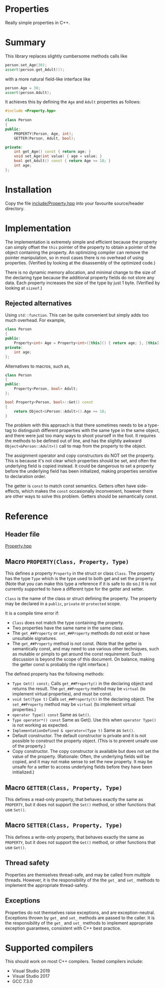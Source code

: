 # Properties
Really simple properties in C++.

# Summary
This library replaces slightly cumbersome methods calls like
```c++
person.set_Age(30);
assert(person.get_Adult());
```
with a more natural field-like interface like
```c++
person.Age = 30;
assert(person.Adult);
```
It achieves this by defining the `Age` and `Adult` properties as follows:
```c++
#include <Property.hpp>
	
class Person
{
public:
    PROPERTY(Person, Age, int);
    GETTER(Person, Adult, bool);

private:
    int get_Age() const { return age; }
    void set_Age(int value) { age = value; }
    bool get_Adult() const { return Age >= 18; }
    int age;
};
```

# Installation
Copy the file [include/Property.hpp](include/Property.hpp) into your favourite source/header directory.

# Implementation
The implementation is extremely simple and efficient because the property can simply offset the `this` pointer of the property to obtain a pointer of the object containing the property. An optimizing compiler can remove the pointer manipulation, so in most cases there is no overhead of using properties. (Verified by looking at the disassembly of the optimized code.)

There is no dynamic memory allocation, and minimal change to the size of the declaring type because the additional property fields do not store any data. Each property increases the size of the type by just 1 byte. (Verified by looking at `sizeof`.)

## Rejected alternatives
Using `std::function`. This can be quite convenient but simply adds too much overhead. For example,
```c++
class Person
{
public:
    Property<int> Age = Property<int>([this]() { return age; }, [this](int a) { age = a; });
private:
    int age;
};
```

Alternatives to macros, such as,
```c++
class Person
{
public:
    Property<Person, bool> Adult; 
};

bool Property<Person, bool>::Get() const
{
    return Object<&Person::Adult>().Age >= 18;
}
```
The problem with this approach is that there sometimes needs to be a type-tag to distinguish different properties with the same type in the same object, and there were just too many ways to shoot yourself in the foot. It requires the methods to be defined out of line, and has the slightly awkward `Object<&Person::Adult>()` call to map from the property to the object.

The assignment operator and copy constructors do NOT set the property. This is because it's not clear which properties should be set, and
often the underlying field is copied instead. It could be dangerous to set a property before the underlying field has been initialized, making properties sensitive to declaration order.

The getter is `const` to match const semantics. Getters often have side-effects, which makes the `const` occasionally inconvenient, however there are other ways to solve this problem. Getters should be semantically const.

# Reference
## Header file
[Property.hpp](include/Property.hpp)

## Macro `PROPERTY(Class, Property, Type)`
This defines a property `Property` in the struct or class `Class`. The property has the type `Type` which is the type used to both get and set the property. (Note that you can make this type a reference if it is safe to do so.) It is not currently supported to have a different type for the getter and setter.

`Class` is the name of the class or struct defining the property. The property may be declared in a `public`, `private` or `protected` scope.

It is a compile time error if:

- `Class` does not match the type containing the property.
- Two properties have the same name in the same class.
- The `get_##Property` or `set_##Property` methods do not exist or have unsuitable signatures.
- The `get_##Property` method is not const. (Note that the getter is semantically const, and may need to use various other techniques, such as mutable or pimpls to get around the const requirement. Such discussion is beyond the scope of this document. On balance, making the getter const is probably the right interface.)

The defined property has the following methods:

- `Type Get() const;` Calls `get_##Property()` in the declaring object and returns the result. The `get_##Property` method may be `virtual` (to implement virtual properties), and must be const.
- `void Set(Type t)` Calls `set_##Property(t)` in the declaring object. The `set_##Property` method may be `virtual` (to implement virtual properties.)
- `operator Type() const` Same as `Get()`.	
- `Type operator*() const` Same as Get(). Use this when `operator Type()` is not working as expected.
- `ImplementationDefined & operator=(Type t)` Same as `Set()`.	
- Default constructor. The default constructor is private and it is not possible to construct the property object. (This is to prevent unsafe use of the property.)
- Copy constructor. The copy constructor is available but does not set the value of the property. (Rationale: Often, the underlying fields will be copied, and it may not make sense to set the new property. It may be unsafe for a setter to access underlying fields before they have been initialized.)

## Macro `GETTER(Class, Property, Type)`
This defines a read-only property, that behaves exactly the same as `PROPERTY`, but it does not support the `Set()` method, or other functions that use `Set()`.

## Macro `SETTER(Class, Property, Type)`
This defines a write-only property, that behaves exactly the same as `PROPERTY`, but it does not support the `Get()` method, or other functions that use `Get()`.

## Thread safety
Properties are themselves thread-safe, and may be called from multiple threads. However, it is the responsibility of the the `get_` and `set_` methods to implement the appropriate thread-safety.

## Exceptions
Properties do not themselves raise exceptions, and are exception-neutral. Exceptions thrown by `get_` and `set_` methods are passed to the caller. It is the responsibility of the `get_` and `set_` methods to implement appropriate exception guarantees, consistent with C++ best practice.

# Supported compilers
This should work on most C++ compilers. Tested compilers include:

- Visual Studio 2019
- Visual Studio 2017
- GCC 7.3.0
